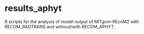 # results_aphyt
R scripts for the analysis of model output of MITgcm-REcoM2 with RECOM_RADTRANS and without/with RECOM_APHYT.
